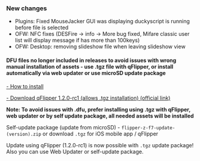 ### New changes
* Plugins: Fixed MouseJacker GUI was displaying duckyscript is running before file is selected
* OFW: NFC fixes (DESFire -> info -> More bug fixed, Mifare classic user list will display message if has more than 100keys)
* OFW: Desktop: removing slideshow file when leaving slideshow view

#### **DFU files no longer included in releases to avoid issues with wrong manual installation of assets - use .tgz file with qFlipper, or install automatically via web updater or use microSD update package**

[- How to install](https://github.com/Eng1n33r/flipperzero-firmware/blob/dev/documentation/HowToInstall.md)

[- Download qFlipper 1.2.0-rc1 (allows .tgz installation) (official link)](https://update.flipperzero.one/builds/qFlipper/1.2.0-rc1/)

**Note: To avoid issues with .dfu, prefer installing using .tgz with qFlipper, web updater or by self update package, all needed assets will be installed**

Self-update package (update from microSD) - `flipper-z-f7-update-(version).zip` or download `.tgz` for iOS mobile app / qFlipper

Update using qFlipper (1.2.0-rc1) is now possible with `.tgz` update package! Also you can use Web Updater or self-update package.

